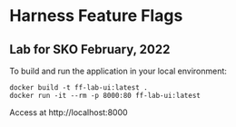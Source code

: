 # Harness Feature Flags

## Lab for SKO February, 2022

To build and run the application in your local environment:

    docker build -t ff-lab-ui:latest .
    docker run -it --rm -p 8000:80 ff-lab-ui:latest

Access at http://localhost:8000
